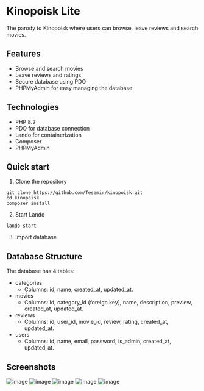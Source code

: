# Kinopoisk Lite 
The parody to Kinopoisk where users can browse, leave reviews and search movies.

## Features
- Browse and search movies
- Leave reviews and ratings
- Secure database using PDO
- PHPMyAdmin for easy managing the database

## Technologies
- PHP 8.2
- PDO for database connection
- Lando for containerization
- Composer
- PHPMyAdmin

## Quick start
1. Clone the repository
```text
git clone https://github.com/Tesemir/kinopoisk.git
cd kinopoisk
composer install
```
2. Start Lando
```text
lando start
```
3. Import database

## Database Structure
The database has 4 tables:
- categories
  - Columns: id, name, created_at, updated_at.
- movies
  - Columns: id, category_id (foreign key), name, description, preview, created_at, updated_at.
- reviews
  - Columns: id, user_id, movie_id, review, rating, created_at, updated_at.
- users
  - Columns: id, name, email, password, is_admin, created_at, updated_at.

## Screenshots
![image](https://github.com/user-attachments/assets/c733503a-452b-4c40-a378-786c8c27cc46)
![image](https://github.com/user-attachments/assets/f31c0b92-f298-4110-8984-dbc848759fe7)
![image](https://github.com/user-attachments/assets/cd40a9be-b00d-498d-aef5-9ad468c61d57)
![image](https://github.com/user-attachments/assets/679cc95e-fd8e-492f-9b04-e4619c65cc5e)
![image](https://github.com/user-attachments/assets/d0e8bf7d-17f0-4723-84b0-8f79cefc4b2c)



